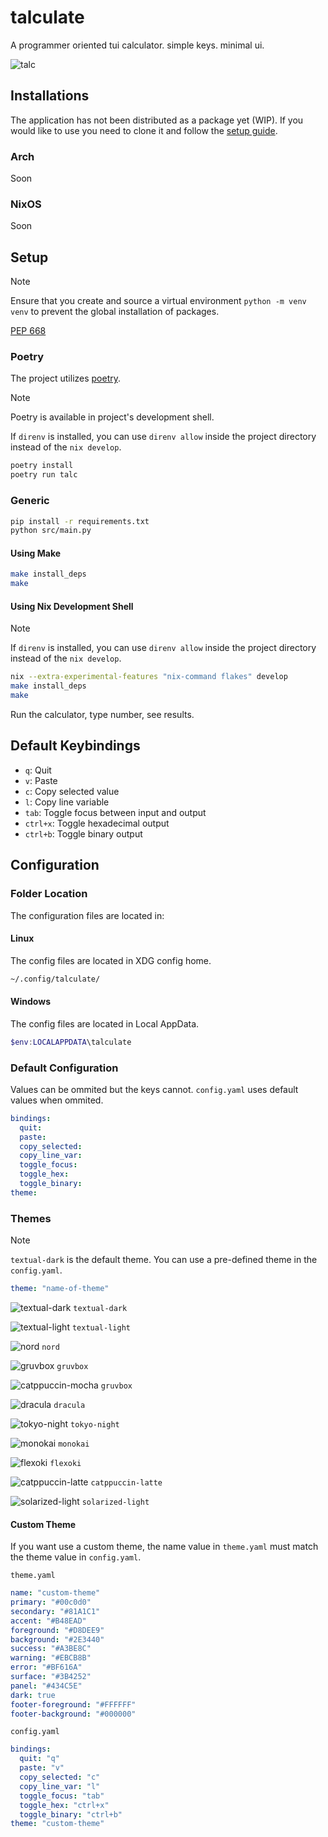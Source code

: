 # talculate

A programmer oriented tui calculator. simple keys. minimal ui.

![talc](public/preview.gif)

## Installations

The application has not been distributed as a package yet (WIP).
If you would like to use you need to clone it and follow the [setup guide](#setup).

### Arch

Soon

### NixOS

Soon

## Setup

> [!NOTE]
>
> Ensure that you create and source a virtual environment `python -m venv venv`
> to prevent the global installation of packages.
>
> [PEP 668](https://peps.python.org/pep-0668/)

### Poetry

The project utilizes [poetry](https://python-poetry.org/).

> [!NOTE]
>
> Poetry is available in project's development shell.
>
> If `direnv` is installed, you can use `direnv allow` inside the project directory instead of the `nix develop`.

```sh
poetry install
poetry run talc
```

### Generic

```sh
pip install -r requirements.txt
python src/main.py
```

#### Using Make

```sh
make install_deps
make
```

#### Using Nix Development Shell

> [!NOTE]
>
> If `direnv` is installed, you can use `direnv allow` inside the project directory instead of the `nix develop`.

```sh
nix --extra-experimental-features "nix-command flakes" develop
make install_deps
make
```

Run the calculator, type number, see results.

## Default Keybindings

- `q`: Quit
- `v`: Paste
- `c`: Copy selected value
- `l`: Copy line variable
- `tab`: Toggle focus between input and output
- `ctrl+x`: Toggle hexadecimal output
- `ctrl+b`: Toggle binary output

## Configuration

### Folder Location

The configuration files are located in:

#### Linux

The config files are located in XDG config home.

```sh
~/.config/talculate/
```

#### Windows

The config files are located in Local AppData.

```ps1
$env:LOCALAPPDATA\talculate
```

### Default Configuration

Values can be ommited but the keys cannot.
`config.yaml` uses default values when ommited.

```yaml
bindings:
  quit:
  paste:
  copy_selected:
  copy_line_var:
  toggle_focus:
  toggle_hex:
  toggle_binary:
theme:
```

### Themes

> [!NOTE]
>
> `textual-dark` is the default theme.
> You can use a pre-defined theme in the `config.yaml`.
>
> ```yaml
> theme: "name-of-theme"
> ```

![textual-dark](public/textual-dark.png)
`textual-dark`

![textual-light](public/textual-light.png)
`textual-light`

![nord](public/nord.png)
`nord`

![gruvbox](public/gruvbox.png)
`gruvbox`

![catppuccin-mocha](public/catppuccin-mocha.png)
`gruvbox`

![dracula](public/dracula.png)
`dracula`

![tokyo-night](public/tokyo-night.png)
`tokyo-night`

![monokai](public/monokai.png)
`monokai`

![flexoki](public/flexoki.png)
`flexoki`

![catppuccin-latte](public/catppuccin-latte.png)
`catppuccin-latte`

![solarized-light](public/solarized-light.png)
`solarized-light`

#### Custom Theme

If you want use a custom theme,
the name value in `theme.yaml` must match the theme value in `config.yaml`.

`theme.yaml`

```yaml
name: "custom-theme"
primary: "#00c0d0"
secondary: "#81A1C1"
accent: "#B48EAD"
foreground: "#D8DEE9"
background: "#2E3440"
success: "#A3BE8C"
warning: "#EBCB8B"
error: "#BF616A"
surface: "#3B4252"
panel: "#434C5E"
dark: true
footer-foreground: "#FFFFFF"
footer-background: "#000000"
```

`config.yaml`

```yaml
bindings:
  quit: "q"
  paste: "v"
  copy_selected: "c"
  copy_line_var: "l"
  toggle_focus: "tab"
  toggle_hex: "ctrl+x"
  toggle_binary: "ctrl+b"
theme: "custom-theme"
```
